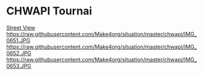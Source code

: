 # CHWAPI Tournai

[Street View](https://www.google.be/maps/@50.6129391,3.3871458,3a,75y,289.18h,98.63t/data=!3m6!1e1!3m4!1sAMTksJbP14NEH8H3p1Xh8Q!2e0!7i13312!8i6656)
https://raw.githubusercontent.com/Make4org/situation/master/chwapi/IMG_0651.JPG
https://raw.githubusercontent.com/Make4org/situation/master/chwapi/IMG_0652.JPG
https://raw.githubusercontent.com/Make4org/situation/master/chwapi/IMG_0653.JPG
